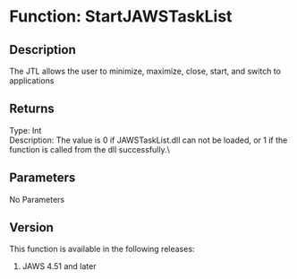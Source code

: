 # Function: StartJAWSTaskList

## Description

The JTL allows the user to minimize, maximize, close, start, and switch
to applications

## Returns

Type: Int\
Description: The value is 0 if JAWSTaskList.dll can not be loaded, or 1
if the function is called from the dll successfully.\

## Parameters

No Parameters

## Version

This function is available in the following releases:

1.  JAWS 4.51 and later
